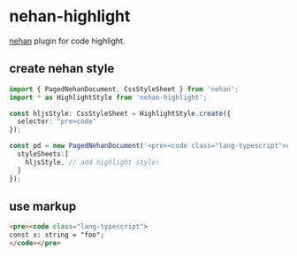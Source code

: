 # nehan-highlight

[nehan](https://github.com/tategakibunko/nehan) plugin for code highlight.

## create nehan style

```typescript
import { PagedNehanDocument, CssStyleSheet } from 'nehan';
import * as HighlightStyle from 'nehan-highlight';

const hljsStyle: CssStyleSheet = HighlightStyle.create({
  selector: "pre>code"
});

const pd = new PagedNehanDocument('<pre><code class="lang-typescript">const x: string = "foo"</code></pre>', {
  styleSheets:[
    hljsStyle, // add highlight style!
  ]
});
```

## use markup

```html
<pre><code class="lang-typescript">
const x: string = "foo";
</code></pre>
```
